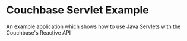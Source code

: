 # Couchbase Servlet Example
An example application which shows how to use Java Servlets with the Couchbase's Reactive API
